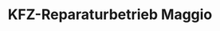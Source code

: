 ---
title: "KFZ-Reparaturbetrieb Maggio"
url: /glashuetten/kfz-reparaturbetrieb-maggio/
shop: Autowerkstatt
---